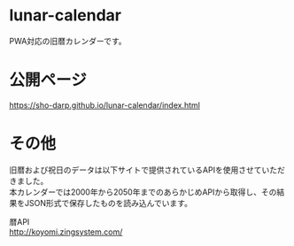 # lunar-calendar

PWA対応の旧暦カレンダーです。  

# 公開ページ
https://sho-darp.github.io/lunar-calendar/index.html


# その他
旧暦および祝日のデータは以下サイトで提供されているAPIを使用させていただきました。  
本カレンダーでは2000年から2050年までのあらかじめAPIから取得し、その結果をJSON形式で保存したものを読み込んでいます。
 
暦API  
http://koyomi.zingsystem.com/
